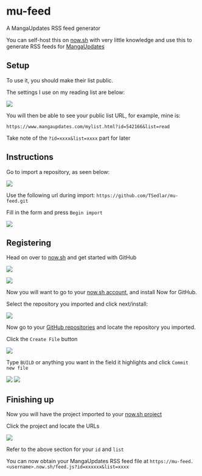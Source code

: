 # mu-feed
A MangaUpdates RSS feed generator

You can self-host this on [now.sh](https://now.sh) with very little knowledge and use this to generate RSS feeds for [MangaUpdates](https://www.mangaupdates.com/)

## Setup

To use it, you should make their list public.

The settings I use on my reading list are below:

![](https://i.imgur.com/mpURglK.png)

You will then be able to see your public list URL, for example, mine is: 

`https://www.mangaupdates.com/mylist.html?id=542166&list=read`

Take note of the `?id=xxxx&list=xxxx` part for later

## Instructions

Go to import a repository, as seen below:

![](https://i.imgur.com/6WhK53g.png)

Use the following url during import: `https://github.com/TSedlar/mu-feed.git`

Fill in the form and press `Begin import`

![](https://i.imgur.com/Buv6CXP.png)

## Registering

Head on over to [now.sh](https://now.sh) and get started with GitHub

![](https://i.imgur.com/RPFqKyh.png)

![](https://i.imgur.com/pUOz1LJ.png)

Now you will want to go to your [now.sh account](https://zeit.co/account), and install Now for GitHub.

Select the repository you imported and click next/install:

![](https://i.imgur.com/oDndsh6.png)

Now go to your [GitHub repositories](https://github.com/settings/repositories) and locate the repository you imported.

Click the `Create File` button

![](https://i.imgur.com/EFoKcL3.png)

Type `BUILD` or anything you want in the field it highlights and click `Commit new file`

![](https://i.imgur.com/mNTowvP.png)
![](https://i.imgur.com/RSGI7aB.png)

## Finishing up

Now you will have the project imported to your [now.sh project](https://zeit.co/dashboard/projects)

Click the project and locate the URLs

![](https://i.imgur.com/mXuSN29.png)

Refer to the above section for your `id` and `list`

You can now obtain your MangaUpdates RSS feed file at `https://mu-feed.<username>.now.sh/feed.js?id=xxxxxx&list=xxxx`
